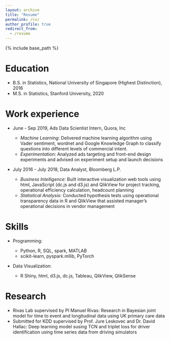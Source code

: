 ```yaml
---
layout: archive
title: "Resume"
permalink: /cv/
author_profile: true
redirect_from:
  - /resume
---
```


{% include base_path %}

Education
======
* B.S. in Statistics, National University of Singapore (Highest Distinction), 2016
* M.S. in Statistics, Stanford University, 2020


Work experience
======
* June - Sep 2019, Ads Data Scientist Intern, Quora, Inc
	- *Machine Learning*: Delivered machine learning algorithm using Vader sentiment, wordnet and Google Knowledge Graph to classify questions into different levels of commercial intent. 
	- *Experimentation*: Analyzed ads targeting and front-end design experiments and advised on experiment setup and
launch decisions
    
* July 2016 - July 2018, Data Analyst, Bloomberg L.P.
	- *Business Intelligence*: Built interactive visualization web tools using html, JavaScript (dc.js and d3.js) and QlikView for project tracking, operational efficiency calculation, headcount planning
	- *Statistical Analysis*: Conducted hypothesis tests using operational transparency data in R and QlikView that assisted manager’s operational decisions in vendor management
 

    
Skills
======
* Programming:
	- Python, R, SQL, spark, MATLAB
	- scikit-learn, pyspark.mllib, PyTorch

* Data Visualization:
	- R Shiny, html, d3.js, dc.js, Tableau, QlikView, QlikSense

  
Research
======
* Rivas Lab supervised by PI Manuel Rivas: Research in Bayesian joint model for time to event and longitudinal data using UK primary care data
* Submitted for KDD supervised by Prof. Jure Leskovec and Dr. David Hallac: Deep learning model susing TCN and triplet loss for driver identification using time series data from driving simulators

